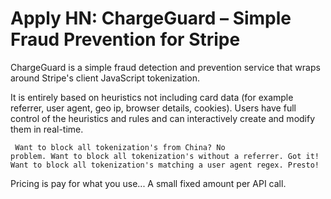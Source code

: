 # Apply HN: ChargeGuard – Simple Fraud Prevention for Stripe

ChargeGuard is a simple fraud detection and prevention service that wraps around Stripe&#x27;s client JavaScript tokenization.<p>It is entirely based on heuristics not including card data (for example referrer, user agent, geo ip, browser details, cookies). Users have full control of the heuristics and rules and can interactively create and modify them in real-time.<p><pre><code>   Want to block all tokenization&#x27;s from China? No problem.
   Want to block all tokenization&#x27;s without a referrer. Got it!
   Want to block all tokenization&#x27;s matching a user agent regex. Presto!
</code></pre>
Pricing is pay for what you use... A small fixed amount per API call.
